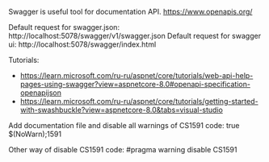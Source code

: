 Swagger is useful tool for documentation API. https://www.openapis.org/

Default request for swagger.json: http://localhost:5078/swagger/v1/swagger.json
Default request for swagger ui: http://localhost:5078/swagger/index.html

Tutorials:
- https://learn.microsoft.com/ru-ru/aspnet/core/tutorials/web-api-help-pages-using-swagger?view=aspnetcore-8.0#openapi-specification-openapijson
- https://learn.microsoft.com/ru-ru/aspnet/core/tutorials/getting-started-with-swashbuckle?view=aspnetcore-8.0&tabs=visual-studio

Add documentation file and disable all warnings of CS1591 code:
<PropertyGroup>
  <GenerateDocumentationFile>true</GenerateDocumentationFile>
  <NoWarn>$(NoWarn);1591</NoWarn>
</PropertyGroup>

Other way of disable CS1591 code:
#pragma warning disable CS1591